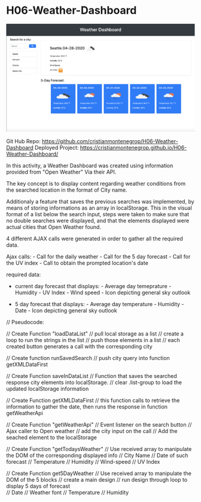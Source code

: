 # H06-Weather-Dashboard

![App Image](./assets/images/weather-dashboard-app-demo-image.png)



Git Hub Repo: https://github.com/cristianmontenegrop/H06-Weather-Dashboard
Deployed Project: https://cristianmontenegrop.github.io/H06-Weather-Dashboard/

In this activity, a Weather Dashboard was created using information provided from "Open Weather" Via their API.

The key concept is to display content regarding weather conditions from the searched location in the format of City name.

Additionaly a feature that saves the previous searches was implemented, by means of storing informations as an array in localStorage. This in the visual format of a list below the search input, steps were taken to make sure that no double searches were displayed, and that the elements displayed were actual cities that Open Weather found.

4 different AJAX calls were generated in order to gather all the required data.

Ajax calls:
        - Call for the daily weather
        - Call for the 5 day forecast
        - Call for the UV index
        - Call to obtain the prompted location's date

required data:

- current day forecast that displays:
        - Average day temeprature
        - Humidity
        - UV Index
        - Wind speed
        - Icon depicting general sky outlook

- 5 day forecast that displays:
        - Average day temperature
        - Humidity
        - Date
        - Icon depicting general sky outlook



// Pseudocode: 

//      Create Function "loadDataList"
// pull local storage as a list 
// create a loop to run the strings in the list
// push those elements in a list
// each created button generates a call with the corresponding city


//      Create function runSavedSearch
// push city query into function getXMLDataFirst


// Create Function saveInDataList
// Function that saves the searched response city elements into localStorage.
// clear .list-group to load the updated localStorage information


// Create Function getXMLDataFirst
// this function calls to retrieve the information to gather the date, then runs the response in function getWeatherApi


//      Create Function "getWeatherApi"
// Event listener on the search button
// Ajax caller to Open weather
// add the city input on the call
// Add the seached element to the localStorage


//      Create Function "getTodaysWeather" 
// Use received array to manipulate the DOM of the corresponding displayed info
// City Name
// Date of such forecast
// Temperature
// Humidity
// Wind-speed
// UV Index


//      Create Function get5DayWeather
// Use received array to manipulate the DOM of the 5 blocks
// create a main design
// run design through loop to display 5 days of forecast  
// Date
// Weather font
// Temperature
// Humidity
